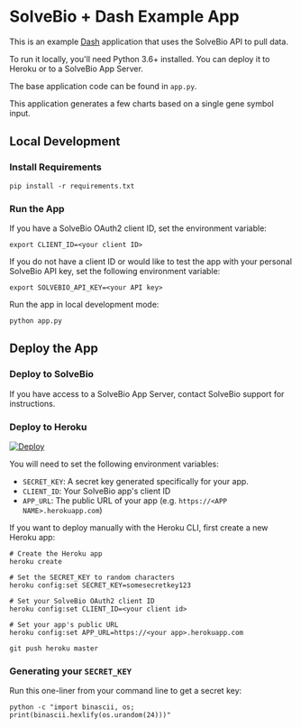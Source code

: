 SolveBio + Dash Example App
===========================

This is an example [Dash](https://plot.ly/products/dash/) application that uses the SolveBio API to pull data.

To run it locally, you'll need Python 3.6+ installed. You can deploy it to Heroku or to a SolveBio App Server.

The base application code can be found in `app.py`.

This application generates a few charts based on a single gene symbol input.


## Local Development


### Install Requirements

    pip install -r requirements.txt


### Run the App

If you have a SolveBio OAuth2 client ID, set the environment variable:

    export CLIENT_ID=<your client ID>


If you do not have a client ID or would like to test the app with your personal SolveBio API key, set the following environment variable:

    export SOLVEBIO_API_KEY=<your API key>


Run the app in local development mode:

    python app.py


## Deploy the App

### Deploy to SolveBio

If you have access to a SolveBio App Server, contact SolveBio support for instructions.


### Deploy to Heroku

[![Deploy](https://www.herokucdn.com/deploy/button.svg)](https://heroku.com/deploy)

You will need to set the following environment variables:

* `SECRET_KEY`: A secret key generated specifically for your app.
* `CLIENT_ID`: Your SolveBio app's client ID
* `APP_URL`: The public URL of your app (e.g. `https://<APP NAME>.herokuapp.com`)


If you want to deploy manually with the Heroku CLI, first create a new Heroku app:

    # Create the Heroku app
    heroku create

    # Set the SECRET_KEY to random characters
    heroku config:set SECRET_KEY=somesecretkey123

    # Set your SolveBio OAuth2 client ID
    heroku config:set CLIENT_ID=<your client id>

    # Set your app's public URL
    heroku config:set APP_URL=https://<your app>.herokuapp.com

    git push heroku master


### Generating your `SECRET_KEY`

Run this one-liner from your command line to get a secret key:

    python -c "import binascii, os; print(binascii.hexlify(os.urandom(24)))"
